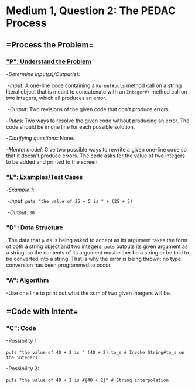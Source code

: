 # Medium 1, Question 2: The PEDAC Process



## =Process the Problem=



### <u>"P": Understand the Problem</u>



-*Determine Input(s)/Output(s)*:

​	-*Input*: A one-line code containing a ```Kernel#puts``` method call on a string literal object that is meant to concatenate with an ```Integer#+``` method call on two integers, which all produces an error.

​	-*Output*: Two revisions of the given code that don't produce errors.



-*Rules*: Two ways to resolve the given code without producing an error. The code should be in one line for each possible solution.



-*Clarifying questions*: None.



-*Mental model*: Give two possible ways to rewrite a given one-line code so that it doesn't produce errors. The code asks for the value of two integers to be added and printed to the screen.



### <u>"E": Examples/Test Cases</u>



-*Example 1*:

​	-*Input*: ```puts "the value of 25 + 5 is " + (25 + 5)```

​	-*Output*: ```30```



### <u>"D": Data Structure</u>



-The data that ```puts``` is being asked to accept as its argument takes the form of both a string object and two integers. ```puts``` outputs its given argument as a string, so the contents of its argument must either be a string or be told to be converted into a string. That is why the error is being thrown: no type conversion has been programmed to occur.



### <u>"A": Algorithm</u>



-Use one line to print out what the sum of two given integers will be.



## =Code with Intent=



### <u>"C": Code</u>



-Possibility 1:

​	```puts "the value of 40 + 2 is " (40 + 2).to_s # Invoke String#to_s on the integers```



-Possibility 2:

​	```puts "the value of 40 + 2 is #{40 + 2}" # String interpolation```



